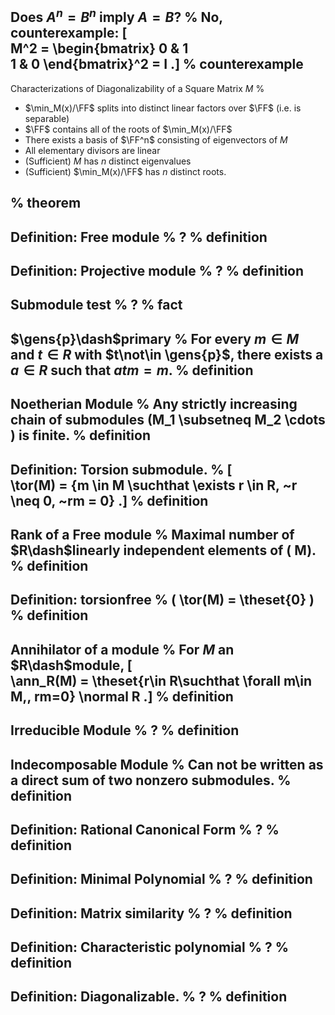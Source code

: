 Does $A^n=B^n$ imply $A=B$?
%
No, counterexample: 
\[  
M^2 = \begin{bmatrix}
0 & 1 \
1 & 0
\end{bmatrix}^2 = I
.\]
%
counterexample
---

Characterizations of Diagonalizability of a Square Matrix $M$
%

- $\min_M(x)/\FF$ splits into distinct linear factors over $\FF$ (i.e. is separable)
- $\FF$ contains all of the roots of $\min_M(x)/\FF$
- There exists a basis of $\FF^n$ consisting of eigenvectors of $M$
- All elementary divisors are linear
- (Sufficient) $M$ has $n$ distinct eigenvalues
- (Sufficient) $\min_M(x)/\FF$ has $n$ distinct roots.

%
theorem
---

Definition: Free module
%
?
%
definition
---

Definition: Projective module
%
?
%
definition
---

Submodule test
%
?
%
fact
---

$\gens{p}\dash$primary
%
For every $m\in M$ and $t\in R$ with $t\not\in \gens{p}$, there exists a $a\in R$ such that $atm = m$.
%
definition  
---

Noetherian Module
%
Any strictly increasing chain of submodules \(M_1 \subsetneq M_2 \cdots \) is finite.
%
definition
---


Definition: Torsion submodule.
%
\[  
\tor(M) = \{m \in M \suchthat \exists r \in R, ~r \neq 0, ~rm = 0\}
.\]
%
definition
---

Rank of a Free module
%
Maximal number of $R\dash$linearly independent elements of \( M\).
%
definition
---

Definition: torsionfree
%
\( \tor(M) = \theset{0} \)
%
definition
---


Annihilator of a module
%
For $M$ an $R\dash$module,
\[  
\ann_R(M) = \theset{r\in R\suchthat \forall m\in M,\, rm=0} \normal R
.\]
%
definition
---


Irreducible Module
%
?
%
definition
---

Indecomposable Module
%
Can not be written as a direct sum of two nonzero submodules.
%
definition
---

Definition: Rational Canonical Form
%
?
%
definition
---

Definition: Minimal Polynomial
%
? 
%
definition
---

Definition: Matrix similarity
%
?
%
definition
---

Definition: Characteristic polynomial
%
?
%
definition
---

Definition: Diagonalizable.
%
?
%
definition
---


